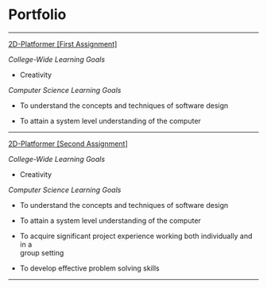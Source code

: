 # Portfolio


***

[2D-Platformer [First Assignment]](https://github.com/heytoshi/2D-Platformer)

*College-Wide Learning Goals*

+ Creativity
 
 *Computer Science Learning Goals* 
 
+ To	understand	the	concepts	and	techniques	of software	design

+ To	attain	a	system	level	understanding	of	the	computer

***

[2D-Platformer [Second Assignment]](https://github.com/heytoshi/2D-Platformer)

*College-Wide Learning Goals*

+ Creativity
 
 *Computer Science Learning Goals* 
 
+ To	understand	the	concepts	and	techniques	of software	design

+ To	attain	a	system	level	understanding	of	the	computer

+ To	acquire	significant	project	experience	working	both	individually	and	in	a	
 group	setting
 
+ To	develop	effective	problem	solving	skills

***
